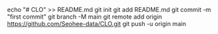 echo "# CLO" >> README.md
git init
git add README.md
git commit -m "first commit"
git branch -M main
git remote add origin https://github.com/Seohee-data/CLO.git
git push -u origin main
